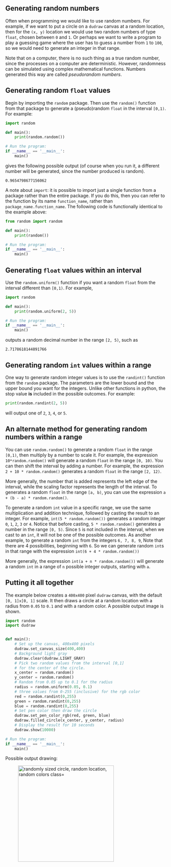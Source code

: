 ## Generating random numbers

Often when programming we would like to use random numbers. For example, if we want to put a circle on a `dudraw` canvas at a random location, then for the `(x, y)` location we would use two random numbers of type `float`, chosen between `0` and `1`. Or perhaps we want to write a program to play a guessing game where the user has to guess a number from `1` to `100`, so we would need to generate an integer in that range.

Note that on a computer, there is no such thing as a true random number, since the processes on a computer are deterministic. However, randomness can be simulated using complex mathematical functions. Numbers generated this way are called *pseudorandom numbers*.

## Generating random `float` values

Begin by importing the `random` package. Then use the `random()` function from that package to generate a (pseudo)random `float` in the interval `[0,1)`. For example:

```python
import random

def main():
    print(random.random())

# Run the program:
if __name__ == '__main__':
    main()
```
gives the following possible output (of course when you run it, a different number will be generated, since the number produced is random).

```
0.9654798677156062
```

A note about `import`: it is possible to import just a single function from a package rather than the entire package. If you do this, then you can refer to the function by its name `function_name`, rather than `package_name.function_name`. The following code is functionally identical to the example above:

```python
from random import random

def main():
    print(random())

# Run the program:
if __name__ == '__main__':
    main()
```

## Generating `float` values within an interval

Use the `random.uniform()` function if you want a random `float` from the interval different than `[0,1)`. For example,

```python
import random

def main():
    print(random.uniform(2, 5))

# Run the program:
if __name__ == '__main__':
    main()
```
outputs a random decimal number in the range `[2, 5)`, such as
```
2.7178618144891766
```

## Generating random `int` values within a range

One way to generate random integer values is to use the `randint()` function from the `random` package. The parameters are the lower bound and the upper bound you want for the integers. Unlike other functions in python, the stop value **is** included in the possible outcomes. For example:

```python
print(random.randint(2, 5))
```
will output one of `2`, `3`, `4`, or `5`.

## An alternate method for generating random numbers within a range

You can use `random.random()` to generate a random `float` in the range `[0,1)`, then multiply by a number to scale it. For example, the expression `10*random.random()` will generate a random `float` in the range `[0, 10)`. You can then shift the interval by adding a number. For example, the expression `2 + 10 * random.random()` generates a random `float` in the range `[2, 12)`. 

More generally, the number that is added represents the left edge of the interval, while the scaling factor represents the length of the interval. To generates a random `float` in the range `[a, b)`, you can use the expression `a + (b - a) * random.random()`.

To generate a random `int` value in a specific range, we use the same multiplication and addition technique, followed by casting the result to an integer. For example, `int(5 * random.random())` generates a random integer `0`, `1`, `2`, `3` or `4`. Notice that before casting, `5 * random.random()` generates a number in the range `[0, 5)`. Since `5` is not included in the interval, when we cast to an `int`, it will not be one of the possible outcomes.  As another example, to generate a random `int` from the integers `6, 7, 8, 9`, Note that there are 4 possibilities, beginning with `6`. So we can generate random `int`s in that range with the expression `int(6 + 4 * random.random())`

More generally, the expression `int(a + n * random.random())` will generate a random `int` in a range of `n` possible integer outputs, starting with `a`.


## Putting it all together

The example below creates a `400x400` pixel `dudraw` canvas, with the default `[0, 1]x[0, 1]` scale. It then draws a circle at a random location with a radius from `0.05` to `0.1` and with a random color. A possible output image is shown.

```python
import random
import dudraw


def main():
    # Set up the canvas, 400x400 pixels
    dudraw.set_canvas_size(400,400)
    # Background light gray
    dudraw.clear(dudraw.LIGHT_GRAY)
    # Pick two random values from the interval [0,1]
    # for the center of the circle.
    x_center = random.random()
    y_center = random.random()
    # Random from 0.05 up to 0.1 for the radius
    radius = random.uniform(0.05, 0.1)
    # three values from 0-255 (inclusive) for the rgb color
    red = random.randint(0,255)
    green = random.randint(0,255)
    blue = random.randint(0,255)
    # Set pen color then draw the circle
    dudraw.set_pen_color_rgb(red, green, blue)
    dudraw.filled_circle(x_center, y_center, radius)
    # Display the result for 10 seconds
    dudraw.show(10000)

# Run the program:
if __name__ == '__main__':
    main()
```

Possible output drawing:

<figure>
<img src="img/random_numbers/random_circle.jpg" alt="randomly sized circle, random location, random colors class="center", width="300">
</figure>






